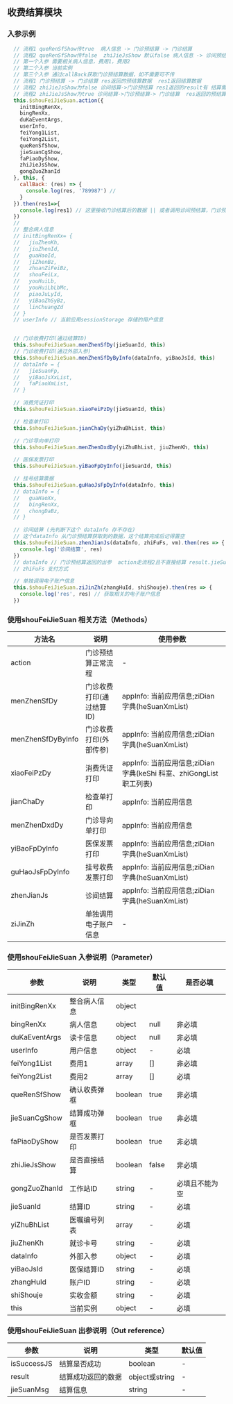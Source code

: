 ## 收费结算模块

### 入参示例

```javascript
  // 流程1 queRenSfShow传true  病人信息 -> 门诊预结算 -> 门诊结算 
  // 流程2 queRenSfShow传false  zhiJieJsShow 默认false 病人信息 -> 诊间预结算 -> 门诊预结算 ->诊间结算
  // 第一个入参 需要相关病人信息，费用1，费用2
  // 第二个入参 当前实例
  // 第三个入参 通过callBack获取门诊预结算数据，如不需要可不传
  // 流程1 门诊预结算 -> 门诊结算 res返回的预结算数据  res1返回结算数据
  // 流程2 zhiJieJsShow为false 诊间结算->门诊预结算 res1返回的result有 结算需要的入参jieSuanParams
  // 流程2 zhiJieJsShow为true 诊间结算->门诊预结算-> 门诊结算  res返回的预结算数据 res1返回结算数据
  this.$shouFeiJieSuan.action({
    initBingRenXx,
    bingRenXx,
    duKaEventArgs,
    userInfo,
    feiYong1List,
    feiYong2List,
    queRenSfShow,
    jieSuanCgShow,
    faPiaoDyShow,
    zhiJieJsShow,
    gongZuoZhanId
  }, this, {
    callBack: (res) => {
      console.log(res, '789987') // 
    }
  }).then(res1=>{
    console.log(res1) // 这里接收门诊结算后的数据 || 或者调用诊间预结算，门诊预结算后的数据 
  })
  // 
  // 整合病人信息
  // initBingRenXx= {
  //   jiuZhenKh,
  //   jiuZhenId,
  //   guaHaoId,
  //   jiZhenBz,
  //   zhuanZiFeiBz,
  //   shouFeiLx,
  //   youHuiLb,
  //   youHuiLbLbMc,
  //   piaoJuLyId,
  //   yiBaoZhSyBz,
  //   linChuangZd
  // } 
  // userInfo // 当前应用sessionStorage 存储的用户信息


  // 门诊收费打印(通过结算ID)
  this.$shouFeiJieSuan.menZhenSfDy(jieSuanId, this)
  // 门诊收费打印(通过外部入参)
  this.$shouFeiJieSuan.menZhenSfDyByInfo(dataInfo, yiBaoJsId, this)
  // dataInfo = {
  //   jieSuanFp,
  //   yiBaoJsXxList,
  //   faPiaoXmList,
  // }

  // 消费凭证打印
  this.$shouFeiJieSuan.xiaoFeiPzDy(jieSuanId, this)

  // 检查单打印
  this.$shouFeiJieSuan.jianChaDy(yiZhuBhList, this)

  // 门诊导向单打印
  this.$shouFeiJieSuan.menZhenDxdDy(yiZhuBhList, jiuZhenKh, this)

  // 医保发票打印
  this.$shouFeiJieSuan.yiBaoFpDyInfo(jieSuanId, this)

  // 挂号结算票据
  this.$shouFeiJieSuan.guHaoJsFpDyInfo(dataInfo, this)
  // dataInfo = {
  //   guaHaoXx,
  //   bingRenXx,
  //   chongDaBz,
  // }

  // 诊间结算 (先判断下这个 dataInfo 存不存在)
  // 这个dataInfo 从门诊预结算获取到的数据，这个结算完成后记得置空
  this.$shouFeiJieSuan.zhenJianJs(dataInfo, zhiFuFs, vm).then(res => {
    console.log('诊间结算', res)
  })
  // dataInfo // 门诊预结算返回的出参  action走流程2且不直接结算 result.jieSuanParams
  // zhiFuFs 支付方式

  // 单独调用电子账户信息
  this.$shouFeiJieSuan.ziJinZh(zhangHuId, shiShouje).then(res => {
    console.log('res', res) // 获取相关的电子账户信息
  })
```

### 使用shouFeiJieSuan 相关方法（Methods）

| 方法名 | 说明 | 使用参数 |
| ---- | ---- | ---- |
| action | 门诊预结算正常流程 | - |
| menZhenSfDy | 门诊收费打印(通过结算ID) |  appInfo: 当前应用信息;ziDian 字典(heSuanXmList) |
| menZhenSfDyByInfo | 门诊收费打印(外部传参) |  appInfo: 当前应用信息;ziDian 字典(heSuanXmList) |
| xiaoFeiPzDy | 消费凭证打印 |  appInfo: 当前应用信息;ziDian 字典(keShi 科室、zhiGongList 职工列表)|
| jianChaDy | 检查单打印 | appInfo: 当前应用信息 |
| menZhenDxdDy | 门诊导向单打印 | appInfo: 当前应用信息 |
| yiBaoFpDyInfo | 医保发票打印 |  appInfo: 当前应用信息;ziDian 字典(heSuanXmList) |
| guHaoJsFpDyInfo | 挂号收费发票打印 |  appInfo: 当前应用信息;ziDian 字典(heSuanXmList) |
| zhenJianJs | 诊间结算 |  appInfo: 当前应用信息;ziDian 字典(heSuanXmList) |
| ziJinZh | 单独调用电子账户信息 |  - |


### 使用shouFeiJieSuan 入参说明（Parameter）

| 参数 | 说明 | 类型 | 默认值 | 是否必填 |
| ---- | ---- | ---- | ---- | ---- |
| initBingRenXx | 整合病人信息 | object |  |   |
| bingRenXx | 病人信息 | object | null |  非必填 |
| duKaEventArgs | 读卡信息 | object | null |  非必填 |
| userInfo | 用户信息 | object | - |  必填 |
| feiYong1List | 费用1 | array | [] |  非必填 |
| feiYong2List | 费用2 | array | [] |  必填 |
| queRenSfShow | 确认收费弹框 | boolean | true |  非必填 |
| jieSuanCgShow | 结算成功弹框 | boolean | true |  非必填 |
| faPiaoDyShow | 是否发票打印 | boolean | true |  非必填 |
| zhiJieJsShow | 是否直接结算 | boolean | false |  非必填 |
| gongZuoZhanId | 工作站ID | string | - |  必填且不能为空 |
| jieSuanId | 结算ID | string | - |  必填|
| yiZhuBhList | 医嘱编号列表 | array | - |  必填 |
| jiuZhenKh | 就诊卡号 | string | - |  必填 |
| dataInfo | 外部入参 | object | - |  必填 |
| yiBaoJsId | 医保结算ID | string | - |  必填 |
| zhangHuId | 账户ID | string | - |  必填 |
| shiShouje | 实收金额 | string | - |  必填 |
| this | 当前实例 | object | - |  必填 |


### 使用shouFeiJieSuan 出参说明（Out reference）

| 参数 | 说明 | 类型 | 默认值 |
| ---- | ---- | ---- | ---- |
| isSuccessJS | 结算是否成功 | boolean | - |
| result | 结算成功返回的数据 | object或string | - |
| jieSuanMsg | 结算信息 | string | - |

